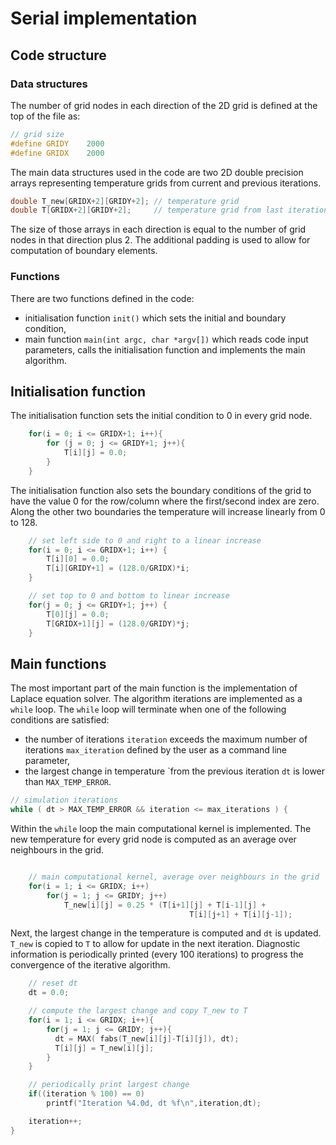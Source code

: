 # Serial implementation
## Code structure
### Data structures
The number of grid nodes in each direction of the 2D grid is defined at the top of the file as:

```c
// grid size
#define GRIDY    2000
#define GRIDX    2000
```

The main data structures used in the code are two 2D double precision arrays representing temperature grids from current and previous iterations.

```c
double T_new[GRIDX+2][GRIDY+2]; // temperature grid
double T[GRIDX+2][GRIDY+2];     // temperature grid from last iteration
```
The size of those arrays in each direction is equal to the number of grid nodes in that direction plus 2. The additional padding is used to allow for computation of boundary elements.

### Functions
There are two functions defined in the code:
* initialisation function ```init()``` which sets the initial and boundary condition,
* main function ```main(int argc, char *argv[])``` which reads code input parameters, calls the initialisation function and implements the main algorithm.   

## Initialisation function
The initialisation function sets the initial condition to 0 in every grid node.

```c
    for(i = 0; i <= GRIDX+1; i++){
        for (j = 0; j <= GRIDY+1; j++){
            T[i][j] = 0.0;
        }
    }
```

The initialisation function also sets the boundary conditions of the grid to have the value 0 for the row/column where the first/second index are zero. Along the other two boundaries the temperature will increase linearly from 0 to 128.

```c
    // set left side to 0 and right to a linear increase
    for(i = 0; i <= GRIDX+1; i++) {
        T[i][0] = 0.0;
        T[i][GRIDY+1] = (128.0/GRIDX)*i;
    }

    // set top to 0 and bottom to linear increase
    for(j = 0; j <= GRIDY+1; j++) {
        T[0][j] = 0.0;
        T[GRIDX+1][j] = (128.0/GRIDY)*j;
    }
```

## Main functions

The most important part of the main function is the implementation of Laplace equation solver. The algorithm iterations are implemented as a ```while``` loop. The ```while``` loop will terminate when one of the following conditions are satisfied:
- the number of iterations ```iteration``` exceeds the maximum number of iterations ```max_iteration``` defined by the user as a command line parameter,
- the largest change in temperature `from the previous iteration ```dt``` is lower than ```MAX_TEMP_ERROR```.

```c
// simulation iterations
while ( dt > MAX_TEMP_ERROR && iteration <= max_iterations ) {
```

Within the ```while``` loop the main computational kernel is implemented. The new temperature for every grid node is computed as an average over neighbours in the grid.  

```c

    // main computational kernel, average over neighbours in the grid
    for(i = 1; i <= GRIDX; i++)
        for(j = 1; j <= GRIDY; j++)
            T_new[i][j] = 0.25 * (T[i+1][j] + T[i-1][j] +
                                        T[i][j+1] + T[i][j-1]);
```
Next, the largest change in the temperature is computed and ```dt``` is updated. ```T_new``` is copied to ```T``` to allow for update in the next iteration. Diagnostic information is periodically printed (every 100 iterations) to progress the convergence of the iterative algorithm.

```c
    // reset dt
    dt = 0.0;

    // compute the largest change and copy T_new to T
    for(i = 1; i <= GRIDX; i++){
        for(j = 1; j <= GRIDY; j++){
          dt = MAX( fabs(T_new[i][j]-T[i][j]), dt);
          T[i][j] = T_new[i][j];
        }
    }

    // periodically print largest change
    if((iteration % 100) == 0)
        printf("Iteration %4.0d, dt %f\n",iteration,dt);

    iteration++;
}
```
